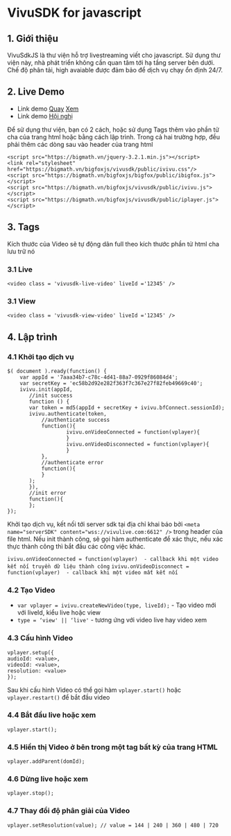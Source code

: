 # VivuSDK for javascript

## 1. Giới thiệu

VivuSdkJS là thư viện hỗ trợ livestreaming viết cho javascript. Sử dụng thư viện này, nhà phát triển không cần quan tâm tới hạ tầng server bên dưới. Chế độ phân tải, high avaiable được đảm bảo để dịch vụ chạy ổn định 24/7.
## 2. Live Demo
- Link demo [Quay](https://bigmath.vn/bigfoxjs/demo/sharescreen/main/live.html) [Xem](https://bigmath.vn/bigfoxjs/demo/sharescreen/main/view.html)
- Link demo [Hội nghị](https://bigmath.vn/bigfoxjs/demo/vvconference/main/index.html)

Để sử dụng thư viện, bạn có 2 cách, hoặc sử dụng Tags thêm vào phần tử cha của trang html hoặc bằng cách lập trình.
Trong cả hai trường hợp, đều phải thêm các dòng sau vào header của trang html

```
<script src="https://bigmath.vn/jquery-3.2.1.min.js"></script>
<link rel="stylesheet" href="https://bigmath.vn/bigfoxjs/vivusdk/public/ivivu.css"/>
<script src="https://bigmath.vn/bigfoxjs/bigfox/public/ibigfox.js"></script>
<script src="https://bigmath.vn/bigfoxjs/vivusdk/public/ivivu.js"></script>
<script src="https://bigmath.vn/bigfoxjs/vivusdk/public/iplayer.js"></script>

```

## 3. Tags
Kích thước của Video sẽ tự động dãn full theo kích thước phần tử html cha lưu trữ nó

### 3.1 Live
```
<video class = 'vivusdk-live-video' liveId ='12345' /> 

```
### 3.1 View
```
<video class = 'vivusdk-view-video' liveId ='12345' /> 

```

## 4. Lập trình

### 4.1 Khởi tạo dịch vụ
```
$( document ).ready(function() {
	var appId = '7aaa34b7-c78c-4d41-88a7-0929f86084d4';
	var secretKey = 'ec58b2d92e282f363f7c367e27f82feb49669c40';
	ivivu.init(appId, 
	   //init success
	   function () {
 	   var token = md5(appId + secretKey + ivivu.bfConnect.sessionId);
	   ivivu.authenticate(token, 
  	       //authenticate success
 	       function(){
 	               ivivu.onVideoConnected = function(vplayer){
    	           }
        	       ivivu.onVideoDisconnected = function(vplayer){
                   }
	       },
	       //authenticate error
 	       function(){
  	       }
	   );
	   }),
	   //init error
 	   function(){
 	   };
});

```
Khởi tạo dịch vụ, kết nối tới server sdk tại địa chỉ khai báo bởi ```<meta name="serverSDK" content="wss://vivulive.com:6612" />```  trong header của file html.
Nếu init thành công, sẽ gọi hàm authenticate để xác thực, nếu xác thực thành công thì bắt đầu các công việc khác.

```ivivu.onVideoConnected = function(vplayer)  - callback khi một video kết nối truyền dữ liệu thành công```
```ivivu.onVideoDisconnect = function(vplayer)  - callback khi một video mất kết nối ```

### 4.2 Tạo Video 

- ```var vplayer = ivivu.createNewVideo(type, liveId);``` - Tạo video mới với liveId, kiểu live hoặc view
- ```type = ‘view' || ‘live'``` - tương ứng với video live hay video xem
### 4.3 Cấu hình Video
```
vplayer.setup({
audioId: <value>,
videoId: <value>,
resolution: <value>
});
```
Sau khi cấu hình Video có thể gọi hàm ```vplayer.start()``` hoặc ``vplayer.restart()`` để bắt đầu video 
### 4.4 Bắt đầu live hoặc xem
```vplayer.start();```
### 4.5 Hiển thị Video ở bên trong một tag bất kỳ của trang HTML
```vplayer.addParent(domId);```
### 4.6 Dừng live hoặc xem
```vplayer.stop();```
 
### 4.7 Thay đổi độ phân giải của Video
```vplayer.setResolution(value); // value = 144 | 240 | 360 | 480 | 720```
